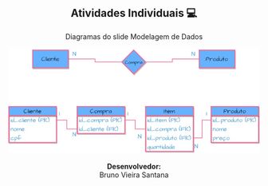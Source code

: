 
<span align="center">

##  Atividades Individuais 💻 

</span>

<p align="center">
  Diagramas do slide Modelagem de Dados
</p>

<div align="center">
<img src="Diagrama.jpg" width="700px" />
</div>



</span>

<p align="center">
<strong>Desenvolvedor:</strong><br />
Bruno Vieira Santana
  
</p>

